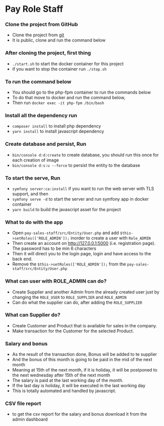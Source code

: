 # Pay Role Staff

### Clone the project from GitHub
- Clone the project from [git](https://github.com/awet100/dockerize_payrole)
- It is public, clone and run the command below

### After cloning the project, first thing
- `./start.sh` to start the docker container for this project
- if you want to stop the container run `./stop.sh`

### To run the command below 
- You should go to the php-fpm container to run the commands below
- To do that move to docker and run the command below,
- Then run `docker exec -it php-fpm /bin/bash`

### Install all the dependency run
- `composer install` to install php dependency
- `yarn install` to install javascript dependency


### Create database and persist, Run 
- `bin/console d:d:create` to create database, you should run this once for each creation of image
- `bin/console d:s:u --force` to persist the entity to the database

### To start the serve, Run
- `symfony server:ca:install` if you want to run the web server with TLS support, and then 
- `symfony serve -d` to start the server and run symfony app in docker container
- `yarn build` to build the javascript asset for the project


### What to do with the app
- Open `pay-sales-staff/src/Entity/User.php` and add `$this->setRoles(['ROLE_ADMIN']);` inorder to create a user with `Role_ADMIN`
- Then create an account on http://127.0.0.1:5000 (i.e. registration page). The password has to be min 6 characters
- Then it will direct you to the login page, login and have access to the back end.
- Remove the `$this->setRoles(['ROLE_ADMIN']);` from the `pay-sales-staff/src/Entity/User.php`

### What can user with ROLE_ADMIN can do?
- Create Supplier and another Admin from the already created user just by changing the `ROLE_USER` to `ROLE_SUPPLIER` and `ROLE_ADMIN`
- Can do what the supplier can do, after adding the `ROLE_SUPPLIER` 

### What can Supplier do?
- Create Customer and Product that is available for sales in the company.
- Make transaction for the Customer for the selected Product. 

### Salary and bonus
- As the result of the transaction done, Bonus will be added to te supplier
- And the bonus of this month is going to be paid in the mid of the next month
- Meaning at 15th of the next month, if it is holiday, it will be postponed to the next wednesday after 15th of the next month
- The salary is paid at the last working day of the month.
- If the last day is holiday, it will be executed in the last working day
- This is totally automated and handled by javascript.

### CSV file report
- to get the csv report for the salary and bonus download it from the admin dashboard